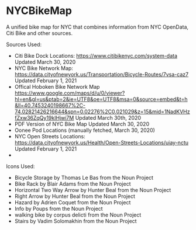 # NYCBikeMap
A unified bike map for NYC that combines information from NYC OpenData, Citi Bike and other sources.

Sources Used:
* Citi Bike Dock Locations: https://www.citibikenyc.com/system-data Updated March 30, 2020
* NYC Bike Network Map: https://data.cityofnewyork.us/Transportation/Bicycle-Routes/7vsa-caz7 Updated February 1, 2021
* Offical Hoboken Bike Network Map https://www.google.com/maps/d/u/0/viewer?hl=en&gl=us&ptab=2&ie=UTF8&oe=UTF8&msa=0&source=embed&t=h&ll=40.7453240198667%2C-74.02821426216644&spn=0.02276%2C0.021029&z=15&mid=1NadKVHzfZxw36ZqQy19kIHjwi7M Updated March 30th, 2020
* PDF Version of NYC Bike Map Updated March 30, 2020
* Oonee Pod Locations (manually fetched, March 30, 2020)
* NYC Open Streets Locations: https://data.cityofnewyork.us/Health/Open-Streets-Locations/uiay-nctu Updated February 1, 2021
*

Icons Used:
* Bicycle Storage by Thomas Le Bas from the Noun Project
* Bike Rack by Blair Adams from the Noun Project
* Horizontal Two Way Arrow by Hunter Beal from the Noun Project
* Right Arrow by Hunter Beal from the Noun Project
* Hazard by Adrien Coquet from the Noun Project
* Info by Poups from the Noun Project
* walking bike by corpus delicti from the Noun Project
* Stairs by Vadim Solomakhin from the Noun Project
